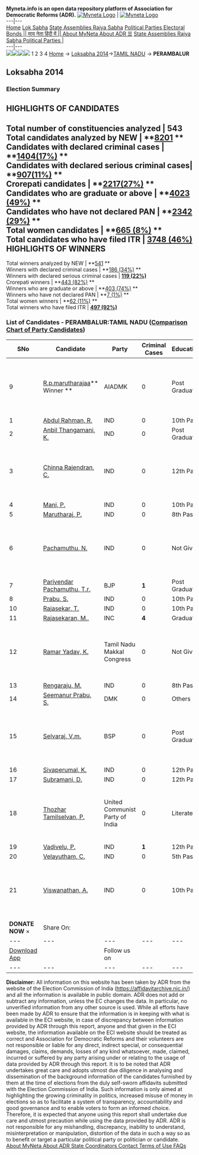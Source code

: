 **Myneta.info is an open data repository platform of Association for Democratic Reforms (ADR).**
[![Myneta Logo](https://www.myneta.info/lib/img/myneta-logo.png)](https://www.myneta.info/) | [![Myneta Logo](https://www.myneta.info/lib/img/adr-logo.png)](https://adrindia.org)  
---|---  
[Home](https://www.myneta.info/) [Lok Sabha](https://www.myneta.info/#ls "Lok Sabha") [ State Assemblies ](https://www.myneta.info/#sa "State Assemblies") [Rajya Sabha](https://www.myneta.info/#rs "Rajya Sabha") [Political Parties ](https://www.myneta.info/party "Political Parties") [ Electoral Bonds ](https://www.myneta.info/electoral_bonds "Electoral Bonds") [ || माय नेता हिंदी में || ](https://translate.google.co.in/translate?prev=hp&hl=en&js=y&u=www.myneta.info&sl=en&tl=hi&history_state0=) [ About MyNeta ](https://adrindia.org/content/about-myneta) [ About ADR ](https://adrindia.org/about-adr/who-we-are) [☰](javascript:void\(0\))
[ State Assemblies ](https://www.myneta.info/#sa "State Assemblies") [ Rajya Sabha ](https://www.myneta.info/#rs "Rajya Sabha") [ Political Parties ](https://www.myneta.info/party "Political Parties")
|   
---|---  
![](https://www.myneta.info/lib/img/banner/banner-1.png)![](https://www.myneta.info/lib/img/banner/banner-2.png)![](https://www.myneta.info/lib/img/banner/banner-3.png)![](https://www.myneta.info/lib/img/banner/banner-4.png)
1  2  3  4 
[Home](https://www.myneta.info/) → [Loksabha 2014](https://www.myneta.info/ls2014/)→[TAMIL NADU](https://www.myneta.info/ls2014/index.php?action=show_constituencies&state_id=22) → **PERAMBALUR**
### 
## Loksabha 2014
###  Election Summary 
HIGHLIGHTS OF CANDIDATES  
---  
Total number of constituencies analyzed |  543   
Total candidates analyzed by NEW | **[8201](https://www.myneta.info/ls2014/index.php?action=summary&subAction=candidates_analyzed&sort=candidate#summary) **  
Candidates with declared criminal cases | **[1404(17%)](https://www.myneta.info/ls2014/index.php?action=summary&subAction=crime&sort=candidate#summary) **  
Candidates with declared serious criminal cases| **[907(11%)](https://www.myneta.info/ls2014/index.php?action=summary&subAction=serious_crime&sort=candidate#summary) **  
Crorepati candidates | **[2217(27%)](https://www.myneta.info/ls2014/index.php?action=summary&subAction=crorepati&sort=candidate#summary) **  
Candidates who are graduate or above | **[4023 (49%)](https://www.myneta.info/ls2014/index.php?action=summary&subAction=education&sort=candidate#summary) **  
Candidates who have not declared PAN | **[2342 (29%)](https://www.myneta.info/ls2014/index.php?action=summary&subAction=without_pan&sort=candidate#summary) **  
Total women candidates | **[665 (8%)](https://www.myneta.info/ls2014/index.php?action=summary&subAction=women_candidate&sort=candidate#summary) **  
Total candidates who have filed ITR | [**3748 (46%)**](https://www.myneta.info/ls2014/index.php?action=summary&subAction=filed_itr&sort=candidate#summary)  
HIGHLIGHTS OF WINNERS  
---  
Total winners analyzed by NEW | **[541](https://www.myneta.info/ls2014/index.php?action=summary&subAction=winner_analyzed&sort=candidate#summary) **  
Winners with declared criminal cases | **[186 (34%)](https://www.myneta.info/ls2014/index.php?action=summary&subAction=winner_crime&sort=candidate#summary) **  
Winners with declared serious criminal cases | **[119 (22%)](https://www.myneta.info/ls2014/index.php?action=summary&subAction=winner_serious_crime&sort=candidate#summary)**  
Crorepati winners | **[443 (82%)](https://www.myneta.info/ls2014/index.php?action=summary&subAction=winner_crorepati&sort=candidate#summary) **  
Winners who are graduate or above | **[403 (74%)](https://www.myneta.info/ls2014/index.php?action=summary&subAction=winner_education&sort=candidate#summary) **  
Winners who have not declared PAN | **[7 (1%)](https://www.myneta.info/ls2014/index.php?action=summary&subAction=winner_without_pan&sort=candidate#summary) **  
Total women winners | **[62 (11%)](https://www.myneta.info/ls2014/index.php?action=summary&subAction=winner_women&sort=candidate#summary) **  
Total winners who have filed ITR | [**497 (92%)**](https://www.myneta.info/ls2014/index.php?action=summary&subAction=winner_filed_itr&sort=candidate#summary)  
### List of Candidates - PERAMBALUR:TAMIL NADU ([Comparison Chart of Party Candidates](https://www.myneta.info/ls2014/comparisonchart.php?constituency_id=497))
SNo | Candidate| Party| Criminal Cases| Education| Age| Total Assets| Liabilities  
---|---|---|---|---|---|---|---  
9  | [R.p.marutharajaa](https://www.myneta.info/ls2014/candidate.php?candidate_id=3953)** Winner ** | AIADMK | 0 | Post Graduate| 51 | ![](https://myneta.info/image_v2.php?myneta_folder=ls2014&candidate_id=3953&col=ta) | ![](https://myneta.info/image_v2.php?myneta_folder=ls2014&candidate_id=3953&col=lia)  
1  | [Abdul Rahman, R.](https://www.myneta.info/ls2014/candidate.php?candidate_id=7120) | IND | 0 | 10th Pass| 41 | Rs 81,65,500 ~ 81 Lacs+ | Rs 3,40,000 ~ 3 Lacs+  
2  | [Anbil Thangamani, K.](https://www.myneta.info/ls2014/candidate.php?candidate_id=7124) | IND | 0 | Post Graduate| 70 | Rs 63,00,000 ~ 63 Lacs+ | Rs 0 ~   
3  | [Chinna Rajendran, C.](https://www.myneta.info/ls2014/candidate.php?candidate_id=7122) | IND | 0 | 12th Pass| 37 | ![](https://myneta.info/image_v2.php?myneta_folder=ls2014&candidate_id=7122&col=ta) | ![](https://myneta.info/image_v2.php?myneta_folder=ls2014&candidate_id=7122&col=lia)  
4  | [Mani, P.](https://www.myneta.info/ls2014/candidate.php?candidate_id=7127) | IND | 0 | 10th Pass| 47 | Rs 21,63,000 ~ 21 Lacs+ | Rs 0 ~   
5  | [Marutharaj, P.](https://www.myneta.info/ls2014/candidate.php?candidate_id=7128) | IND | 0 | 8th Pass| 33 | Rs 9,30,000 ~ 9 Lacs+ | Rs 1,80,000 ~ 1 Lacs+  
6  | [Pachamuthu, N.](https://www.myneta.info/ls2014/candidate.php?candidate_id=7125) | IND | 0 | Not Given| 65 | ![](https://myneta.info/image_v2.php?myneta_folder=ls2014&candidate_id=7125&col=ta) | ![](https://myneta.info/image_v2.php?myneta_folder=ls2014&candidate_id=7125&col=lia)  
7  | [Parivendar Pachamuthu, T.r.](https://www.myneta.info/ls2014/candidate.php?candidate_id=7115) | BJP | **1** | Post Graduate| 72 | Rs 77,69,48,435 ~ 77 Crore+ | Rs 3,08,85,280 ~ 3 Crore+  
8  | [Prabu, S.](https://www.myneta.info/ls2014/candidate.php?candidate_id=7126) | IND | 0 | 10th Pass| 33 | Rs 18,50,000 ~ 18 Lacs+ | Rs 0 ~   
10  | [Rajasekar, T.](https://www.myneta.info/ls2014/candidate.php?candidate_id=7129) | IND | 0 | 10th Pass| 42 | Rs 5,40,000 ~ 5 Lacs+ | Rs 0 ~   
11  | [Rajasekaran, M.,](https://www.myneta.info/ls2014/candidate.php?candidate_id=7113) | INC | **4** | Graduate| 53 | Rs 2,35,98,000 ~ 2 Crore+ | Rs 0 ~   
12  | [Ramar Yadav, K.](https://www.myneta.info/ls2014/candidate.php?candidate_id=7118) | Tamil Nadu Makkal Congress | 0 | Not Given| 39 | ![](https://myneta.info/image_v2.php?myneta_folder=ls2014&candidate_id=7118&col=ta) | ![](https://myneta.info/image_v2.php?myneta_folder=ls2014&candidate_id=7118&col=lia)  
13  | [Rengaraju, M.](https://www.myneta.info/ls2014/candidate.php?candidate_id=7130) | IND | 0 | 8th Pass| 54 | Rs 13,50,950 ~ 13 Lacs+ | Rs 0 ~   
14  | [Seemanur Prabu, S.](https://www.myneta.info/ls2014/candidate.php?candidate_id=7116) | DMK | 0 | Others| 44 | Rs 1,84,02,538 ~ 1 Crore+ | Rs 0 ~   
15  | [Selvaraj, V.m.](https://www.myneta.info/ls2014/candidate.php?candidate_id=7114) | BSP | 0 | Post Graduate| 58 | ![](https://myneta.info/image_v2.php?myneta_folder=ls2014&candidate_id=7114&col=ta) | ![](https://myneta.info/image_v2.php?myneta_folder=ls2014&candidate_id=7114&col=lia)  
16  | [Sivaperumal, K.](https://www.myneta.info/ls2014/candidate.php?candidate_id=7121) | IND | 0 | 12th Pass| 31 | Rs 3,91,003 ~ 3 Lacs+ | Rs 0 ~   
17  | [Subramani, D.](https://www.myneta.info/ls2014/candidate.php?candidate_id=7123) | IND | 0 | 12th Pass| 34 | Rs 28,80,137 ~ 28 Lacs+ | Rs 0 ~   
18  | [Thozhar Tamilselvan, P.](https://www.myneta.info/ls2014/candidate.php?candidate_id=7119) | United Communist Party of India | 0 | Literate| 51 | ![](https://myneta.info/image_v2.php?myneta_folder=ls2014&candidate_id=7119&col=ta) | ![](https://myneta.info/image_v2.php?myneta_folder=ls2014&candidate_id=7119&col=lia)  
19  | [Vadivelu, P.](https://www.myneta.info/ls2014/candidate.php?candidate_id=7131) | IND | **1** | 12th Pass| 32 | Rs 7,50,000 ~ 7 Lacs+ | Rs 0 ~   
20  | [Velayutham, C.](https://www.myneta.info/ls2014/candidate.php?candidate_id=7133) | IND | 0 | 5th Pass| 53 | Rs 81,000 ~ 81 Thou+ | Rs 0 ~   
21  | [Viswanathan, A.](https://www.myneta.info/ls2014/candidate.php?candidate_id=7132) | IND | 0 | 10th Pass| 60 | ![](https://myneta.info/image_v2.php?myneta_folder=ls2014&candidate_id=7132&col=ta) | ![](https://myneta.info/image_v2.php?myneta_folder=ls2014&candidate_id=7132&col=lia)  
|  **DONATE NOW** × |  Share On:  | [](https://api.whatsapp.com/send?text=https%3A%2F%2Fmyneta.info%2Fpunjab2022%2Findex.php%3Faction%3Dshow_constituencies%26state_id%3D19) | [](https://www.facebook.com/sharer/sharer.php?u=https%3A%2F%2Fmyneta.info%2Fpunjab2022%2Findex.php%3Faction%3Dshow_constituencies%26state_id%3D19) | [](https://twitter.com/share?url=https%3A%2F%2Fmyneta.info%2Fpunjab2022%2Findex.php%3Faction%3Dshow_constituencies%26state_id%3D19)  
---|---|---|---|---  
| [ Download App ](https://play.google.com/store/apps/details?id=com.webrosoft.myneta1&pcampaignid=pcampaignidMKT-Other-global-all-co-prtnr-py-PartBadge-Mar2515-1) | [](https://play.google.com/store/apps/details?id=com.webrosoft.myneta1&pcampaignid=pcampaignidMKT-Other-global-all-co-prtnr-py-PartBadge-Mar2515-1) |  Follow us on  | [](https://www.facebook.com/adrindia.org/) | [](https://twitter.com/adrspeaks) | [](https://groups.google.com/g/national-election-watch?hl=en&pli=1) | [](https://www.instagram.com/adrspeaks/) | [](https://www.youtube.com/user/adrspeaks) | [](https://sharechat.com/profile/adrspeaks)  
---|---|---|---|---|---|---|---|---  
**Disclaimer:** All information on this website has been taken by ADR from the website of the Election Commission of India (https://affidavitarchive.nic.in/) and all the information is available in public domain. ADR does not add or subtract any information, unless the EC changes the data. In particular, no unverified information from any other source is used. While all efforts have been made by ADR to ensure that the information is in keeping with what is available in the ECI website, in case of discrepancy between information provided by ADR through this report, anyone and that given in the ECI website, the information available on the ECI website should be treated as correct and Association for Democratic Reforms and their volunteers are not responsible or liable for any direct, indirect special, or consequential damages, claims, demands, losses of any kind whatsoever, made, claimed, incurred or suffered by any party arising under or relating to the usage of data provided by ADR through this report. It is to be noted that ADR undertakes great care and adopts utmost due diligence in analysing and dissemination of the background information of the candidates furnished by them at the time of elections from the duly self-sworn affidavits submitted with the Election Commission of India. Such information is only aimed at highlighting the growing criminality in politics, increased misuse of money in elections so as to facilitate a system of transparency, accountability and good governance and to enable voters to form an informed choice. Therefore, it is expected that anyone using this report shall undertake due care and utmost precaution while using the data provided by ADR. ADR is not responsible for any mishandling, discrepancy, inability to understand, misinterpretation or manipulation, distortion of the data in such a way so as to benefit or target a particular political party or politician or candidate. 
[ About MyNeta ](https://adrindia.org/content/about-myneta) [ About ADR ](https://adrindia.org/about-adr/who-we-are) [ State Coordinators ](https://adrindia.org/about-adr/state-coordinators) [ Contact ](https://adrindia.org/contact-us) [ Terms of Use ](https://adrindia.org/content/adr-terms-use) [ FAQs ](https://adrindia.org/content/faqs)
